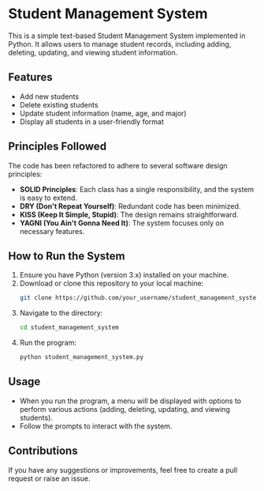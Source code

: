 # Student Management System

This is a simple text-based Student Management System implemented in Python. It allows users to manage student records, including adding, deleting, updating, and viewing student information.

## Features

- Add new students
- Delete existing students
- Update student information (name, age, and major)
- Display all students in a user-friendly format

## Principles Followed
The code has been refactored to adhere to several software design principles:
- **SOLID Principles**: Each class has a single responsibility, and the system is easy to extend.
- **DRY (Don't Repeat Yourself)**: Redundant code has been minimized.
- **KISS (Keep It Simple, Stupid)**: The design remains straightforward.
- **YAGNI (You Ain't Gonna Need It)**: The system focuses only on necessary features.

## How to Run the System

1. Ensure you have Python (version 3.x) installed on your machine.
2. Download or clone this repository to your local machine:
   ```bash
   git clone https://github.com/your_username/student_management_system.git
   ```
3. Navigate to the directory:
   ```bash
   cd student_management_system
   ```
4. Run the program:
   ```bash
   python student_management_system.py
   ```

## Usage

- When you run the program, a menu will be displayed with options to perform various actions (adding, deleting, updating, and viewing students).
- Follow the prompts to interact with the system.

## Contributions

If you have any suggestions or improvements, feel free to create a pull request or raise an issue.
